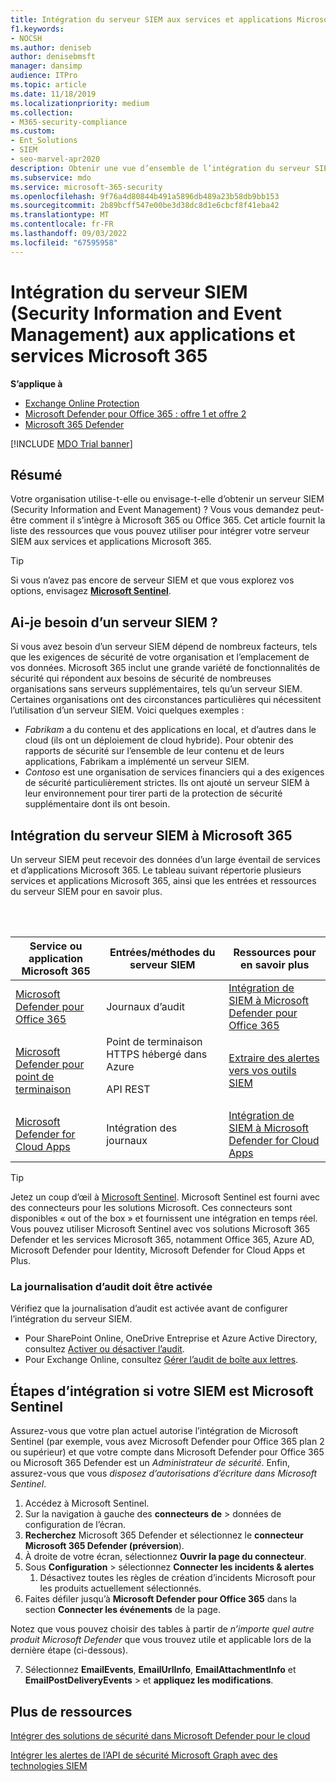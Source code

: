 ```yaml
---
title: Intégration du serveur SIEM aux services et applications Microsoft 365
f1.keywords:
- NOCSH
ms.author: deniseb
author: denisebmsft
manager: dansimp
audience: ITPro
ms.topic: article
ms.date: 11/18/2019
ms.localizationpriority: medium
ms.collection:
- M365-security-compliance
ms.custom:
- Ent_Solutions
- SIEM
- seo-marvel-apr2020
description: Obtenir une vue d’ensemble de l’intégration du serveur SIEM (Security Information and Event Management) à vos applications et services cloud Microsoft 365
ms.subservice: mdo
ms.service: microsoft-365-security
ms.openlocfilehash: 9f76a4d80844b491a5896db489a23b58db9bb153
ms.sourcegitcommit: 2b89bcff547e00be3d38dc8d1e6cbcf8f41eba42
ms.translationtype: MT
ms.contentlocale: fr-FR
ms.lasthandoff: 09/03/2022
ms.locfileid: "67595958"
---
```

# <a name="security-information-and-event-management-siem-server-integration-with-microsoft-365-services-and-applications"></a>Intégration du serveur SIEM (Security Information and Event Management) aux applications et services Microsoft 365

**S’applique à**
- [Exchange Online Protection](exchange-online-protection-overview.md)
- [Microsoft Defender pour Office 365 : offre 1 et offre 2](defender-for-office-365.md)
- [Microsoft 365 Defender](../defender/microsoft-365-defender.md)

[!INCLUDE [MDO Trial banner](../includes/mdo-trial-banner.md)]

## <a name="summary"></a>Résumé

Votre organisation utilise-t-elle ou envisage-t-elle d’obtenir un serveur SIEM (Security Information and Event Management) ? Vous vous demandez peut-être comment il s’intègre à Microsoft 365 ou Office 365. Cet article fournit la liste des ressources que vous pouvez utiliser pour intégrer votre serveur SIEM aux services et applications Microsoft 365.

> [!TIP]
> Si vous n’avez pas encore de serveur SIEM et que vous explorez vos options, envisagez **[Microsoft Sentinel](/azure/sentinel/overview)**.

## <a name="do-i-need-a-siem-server"></a>Ai-je besoin d’un serveur SIEM ?

Si vous avez besoin d’un serveur SIEM dépend de nombreux facteurs, tels que les exigences de sécurité de votre organisation et l’emplacement de vos données. Microsoft 365 inclut une grande variété de fonctionnalités de sécurité qui répondent aux besoins de sécurité de nombreuses organisations sans serveurs supplémentaires, tels qu’un serveur SIEM. Certaines organisations ont des circonstances particulières qui nécessitent l’utilisation d’un serveur SIEM. Voici quelques exemples :

- *Fabrikam* a du contenu et des applications en local, et d’autres dans le cloud (ils ont un déploiement de cloud hybride). Pour obtenir des rapports de sécurité sur l’ensemble de leur contenu et de leurs applications, Fabrikam a implémenté un serveur SIEM.
- *Contoso* est une organisation de services financiers qui a des exigences de sécurité particulièrement strictes. Ils ont ajouté un serveur SIEM à leur environnement pour tirer parti de la protection de sécurité supplémentaire dont ils ont besoin.

## <a name="siem-server-integration-with-microsoft-365"></a>Intégration du serveur SIEM à Microsoft 365

Un serveur SIEM peut recevoir des données d’un large éventail de services et d’applications Microsoft 365. Le tableau suivant répertorie plusieurs services et applications Microsoft 365, ainsi que les entrées et ressources du serveur SIEM pour en savoir plus.

<br/><br/>

|Service ou application Microsoft 365|Entrées/méthodes du serveur SIEM|Ressources pour en savoir plus|
|---|---|---|
|[Microsoft Defender pour Office 365](defender-for-office-365.md)|Journaux d’audit|[Intégration de SIEM à Microsoft Defender pour Office 365](siem-integration-with-office-365-ti.md)|
|[Microsoft Defender pour point de terminaison](/windows/security/threat-protection/)|Point de terminaison HTTPS hébergé dans Azure <p> API REST|[Extraire des alertes vers vos outils SIEM](../defender-endpoint/configure-siem.md)|
|[Microsoft Defender for Cloud Apps](/cloud-app-security/what-is-cloud-app-security)|Intégration des journaux|[Intégration de SIEM à Microsoft Defender for Cloud Apps](/cloud-app-security/siem)|

> [!TIP]
> Jetez un coup d’œil à [Microsoft Sentinel](/azure/sentinel/overview). Microsoft Sentinel est fourni avec des connecteurs pour les solutions Microsoft. Ces connecteurs sont disponibles « out of the box » et fournissent une intégration en temps réel. Vous pouvez utiliser Microsoft Sentinel avec vos solutions Microsoft 365 Defender et les services Microsoft 365, notamment Office 365, Azure AD, Microsoft Defender pour Identity, Microsoft Defender for Cloud Apps et Plus.

### <a name="audit-logging-must-be-turned-on"></a>La journalisation d’audit doit être activée

Vérifiez que la journalisation d’audit est activée avant de configurer l’intégration du serveur SIEM.

- Pour SharePoint Online, OneDrive Entreprise et Azure Active Directory, consultez [Activer ou désactiver l’audit](../../compliance/turn-audit-log-search-on-or-off.md).
- Pour Exchange Online, consultez [Gérer l’audit de boîte aux lettres](../../compliance/enable-mailbox-auditing.md).

## <a name="integration-steps-if-your-siem-is-microsoft-sentinel"></a>Étapes d’intégration si votre SIEM est Microsoft Sentinel

Assurez-vous que votre plan actuel autorise l’intégration de Microsoft Sentinel (par exemple, vous avez Microsoft Defender pour Office 365 plan 2 ou supérieur) et que votre compte dans Microsoft Defender pour Office 365 ou Microsoft 365 Defender est un *Administrateur de sécurité*. Enfin, assurez-vous que vous *disposez d’autorisations d’écriture dans Microsoft Sentinel*.

1. Accédez à Microsoft Sentinel.
1. Sur la navigation à gauche des **connecteurs** **de** >  données de configuration de l’écran.
1. **Recherchez** Microsoft 365 Defender et sélectionnez le **connecteur Microsoft 365 Defender (préversion**).
1. À droite de votre écran, sélectionnez **Ouvrir la page du connecteur**.
1. Sous **Configuration** > sélectionnez **Connecter les incidents & alertes**
    1. Désactivez toutes les règles de création d’incidents Microsoft pour les produits actuellement sélectionnés.
1. Faites défiler jusqu’à **Microsoft Defender pour Office 365** dans la section **Connecter les événements** de la page.

Notez que vous pouvez choisir des tables à partir de *n’importe quel autre produit Microsoft Defender* que vous trouvez utile et applicable lors de la dernière étape (ci-dessous).

7. Sélectionnez **EmailEvents**, **EmailUrlInfo**, **EmailAttachmentInfo** et **EmailPostDeliveryEvents** > et **appliquez les modifications**.

## <a name="more-resources"></a>Plus de ressources

[Intégrer des solutions de sécurité dans Microsoft Defender pour le cloud](/azure/security-center/security-center-partner-integration#exporting-data-to-a-siem)

[Intégrer les alertes de l’API de sécurité Microsoft Graph avec des technologies SIEM](/graph/security-integration)
